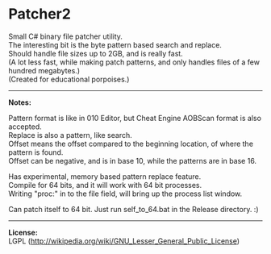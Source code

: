 Patcher2
========

Small C# binary file patcher utility.<br>
The interesting bit is the byte pattern based search and replace.<br>
Should handle file sizes up to 2GB, and is really fast.<br>
(A lot less fast, while making patch patterns, and only handles files of a few hundred megabytes.)<br>
(Created for educational porpoises.)

---

**Notes:**

Pattern format is like in 010 Editor, but Cheat Engine AOBScan format is also accepted.<br>
Replace is also a pattern, like search.<br>
Offset means the offset compared to the beginning location, of where the pattern is found.<br>
Offset can be negative, and is in base 10, while the patterns are in base 16.

Has experimental, memory based pattern replace feature.<br>
Compile for 64 bits, and it will work with 64 bit processes.<br>
Writing "proc:" in to the file field, will bring up the process list window.

Can patch itself to 64 bit. Just run self_to_64.bat in the Release directory. :)

---

**License:**<br>
LGPL (<http://wikipedia.org/wiki/GNU_Lesser_General_Public_License>)
